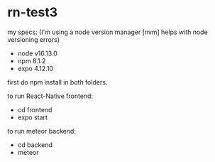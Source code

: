 # rn-test3
 
 my specs: (I'm using a node version manager [nvm] helps with node versioning errors)
- node v16.13.0
- npm 8.1.2
- expo  4.12.10
 
 
first do npm install in both folders.
 
 
 
 
to run React-Native frontend:

- cd frontend
- expo start


to run meteor backend:
- cd backend
- meteor

